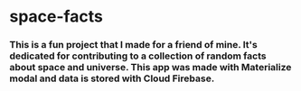 # space-facts

### This is a fun project that I made for a friend of mine. It's dedicated for contributing to a collection of random facts about space and universe. This app was made with Materialize modal and data is stored with Cloud Firebase.
